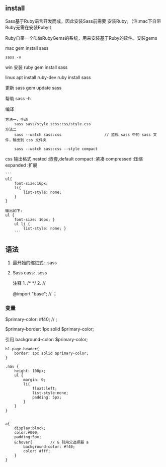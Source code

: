 ## install

Sass基于Ruby语言开发而成，因此安装Sass前需要 安装Ruby。（注:mac下自带Ruby无需在安装Ruby!）

Ruby自带一个叫做RubyGems的系统，用来安装基于Ruby的软件。安装gems

mac
    gem install sass

    sass -v

win
    安装 ruby
    gem install sass

linux
    apt install ruby-dev
    ruby install sass

更新 sass
    gem update sass

帮助
    sass -h


编译

    方法一，手动
        sass sass/style.scss:css/style.css
    方法二
        sass --watch sass:css                   // 监视 sass 中的 sass 文件，输出到 css 文件夹

        sass --watch sass:css --style compact

css 输出格式
    nested      :嵌套,default
    compact     :紧凑
    compressed  :压缩
    expanded    :扩展

    ```
    ul{
        font-size:16px;
        li{
            list-style: none;
        }
    }

    输出如下:
    ul {
        font-size: 16px; }
        ul li {
            list-style: none; }
        ```

## 语法

1. 最开始的缩进式: .sass

2. Sass cass: .scss
    
    注释
        1. /* */
        2. //

    @import "base";     // ；



### 变量

$primary-color: #f40;   // ;

$primary-border: 1px solid $primary-color;

引用
    background-color: $primary-color;

    h1.page-header{
        border: 1px solid $primary-color;
    }

```
.nav {
    height: 100px;
    ul {
        margin: 0;
        li{
            float:left;
            list-style:none;
            padding: 5px;
        }
    }
}


a{
    display:block;
    color:#000;
    padding:5px;
    &:hover{        // & 引用父选择器 a
        background-color: #f40;
        color: #fff;
    }
}



```

